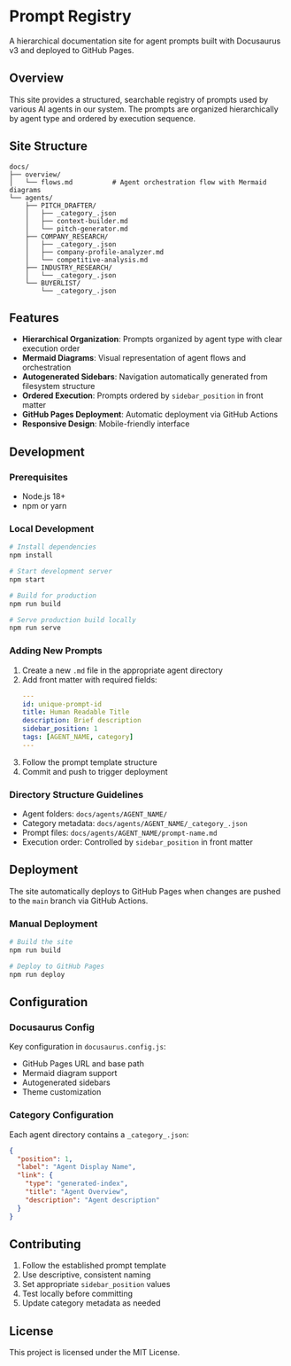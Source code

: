 # Prompt Registry

A hierarchical documentation site for agent prompts built with Docusaurus v3 and deployed to GitHub Pages.

## Overview

This site provides a structured, searchable registry of prompts used by various AI agents in our system. The prompts are organized hierarchically by agent type and ordered by execution sequence.

## Site Structure

```
docs/
├── overview/
│   └── flows.md          # Agent orchestration flow with Mermaid diagrams
└── agents/
    ├── PITCH_DRAFTER/
    │   ├── _category_.json
    │   ├── context-builder.md
    │   └── pitch-generator.md
    ├── COMPANY_RESEARCH/
    │   ├── _category_.json
    │   ├── company-profile-analyzer.md
    │   └── competitive-analysis.md
    ├── INDUSTRY_RESEARCH/
    │   └── _category_.json
    └── BUYERLIST/
        └── _category_.json
```

## Features

- **Hierarchical Organization**: Prompts organized by agent type with clear execution order
- **Mermaid Diagrams**: Visual representation of agent flows and orchestration
- **Autogenerated Sidebars**: Navigation automatically generated from filesystem structure
- **Ordered Execution**: Prompts ordered by `sidebar_position` in front matter
- **GitHub Pages Deployment**: Automatic deployment via GitHub Actions
- **Responsive Design**: Mobile-friendly interface

## Development

### Prerequisites

- Node.js 18+
- npm or yarn

### Local Development

```bash
# Install dependencies
npm install

# Start development server
npm start

# Build for production
npm run build

# Serve production build locally
npm run serve
```

### Adding New Prompts

1. Create a new `.md` file in the appropriate agent directory
2. Add front matter with required fields:
   ```yaml
   ---
   id: unique-prompt-id
   title: Human Readable Title
   description: Brief description
   sidebar_position: 1
   tags: [AGENT_NAME, category]
   ---
   ```
3. Follow the prompt template structure
4. Commit and push to trigger deployment

### Directory Structure Guidelines

- Agent folders: `docs/agents/AGENT_NAME/`
- Category metadata: `docs/agents/AGENT_NAME/_category_.json`
- Prompt files: `docs/agents/AGENT_NAME/prompt-name.md`
- Execution order: Controlled by `sidebar_position` in front matter

## Deployment

The site automatically deploys to GitHub Pages when changes are pushed to the `main` branch via GitHub Actions.

### Manual Deployment

```bash
# Build the site
npm run build

# Deploy to GitHub Pages
npm run deploy
```

## Configuration

### Docusaurus Config

Key configuration in `docusaurus.config.js`:

- GitHub Pages URL and base path
- Mermaid diagram support
- Autogenerated sidebars
- Theme customization

### Category Configuration

Each agent directory contains a `_category_.json`:

```json
{
  "position": 1,
  "label": "Agent Display Name",
  "link": {
    "type": "generated-index",
    "title": "Agent Overview",
    "description": "Agent description"
  }
}
```

## Contributing

1. Follow the established prompt template
2. Use descriptive, consistent naming
3. Set appropriate `sidebar_position` values
4. Test locally before committing
5. Update category metadata as needed

## License

This project is licensed under the MIT License.
